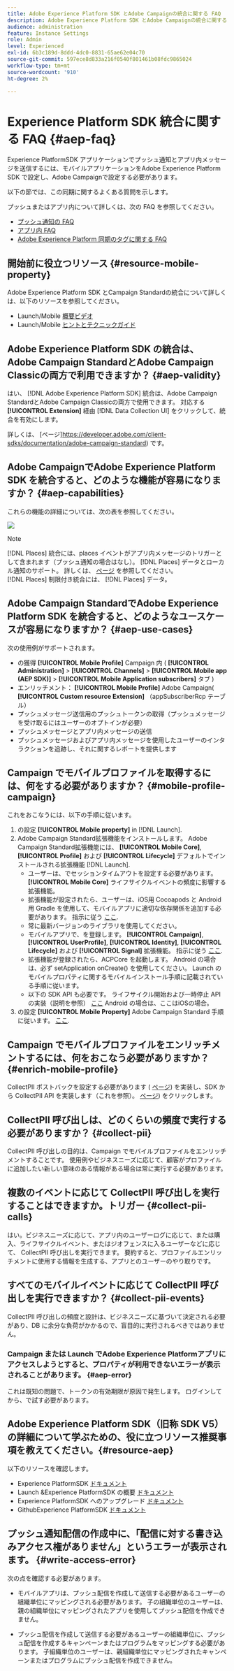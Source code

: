 ```yaml
---
title: Adobe Experience Platform SDK とAdobe Campaignの統合に関する FAQ
description: Adobe Experience Platform SDK とAdobe Campaignの統合に関する FAQ
audience: administration
feature: Instance Settings
role: Admin
level: Experienced
exl-id: 6b3c189d-8ddd-4dc0-8831-65ae62e04c70
source-git-commit: 597ece8d833a216f0540f801461b08fdc9865024
workflow-type: tm+mt
source-wordcount: '910'
ht-degree: 2%

---
```


# Experience Platform SDK 統合に関する FAQ {#aep-faq}

Experience PlatformSDK アプリケーションでプッシュ通知とアプリ内メッセージを送信するには、モバイルアプリケーションをAdobe Experience Platform SDK で設定し、Adobe Campaignで設定する必要があります。

以下の節では、この同期に関するよくある質問を示します。

プッシュまたはアプリ内について詳しくは、次の FAQ を参照してください。

* [プッシュ通知の FAQ](../../channels/using/about-push-notifications.md#push-faq)
* [アプリ内 FAQ](../../channels/using/in-app-faq.md)
* [Adobe Experience Platform 同期のタグに関する FAQ](../../administration/using/syncwithlaunch-faq.md)

## 開始前に役立つリソース {#resource-mobile-property}

Adobe Experience Platform SDK とCampaign Standardの統合について詳しくは、以下のリソースを参照してください。

* Launch/Mobile [概要ビデオ](https://www.adobe.com/experience-platform/launch.html#acpl-mobile-video)
* Launch/Mobile [ヒントとテクニックガイド](https://www.adobe.com/content/dam/dx/us/en/products/experience-platform/launch-tag-manager/pdfs/adobe-cloud-platform-launch-tips-and-tricks-sheet.pdf)

## Adobe Experience Platform SDK の統合は、Adobe Campaign StandardとAdobe Campaign Classicの両方で利用できますか？ {#aep-validity}

はい、 [!DNL Adobe Experience Platform SDK] 統合は、Adobe Campaign StandardとAdobe Campaign Classicの両方で使用できます。 対応する **[!UICONTROL Extension]** 経由 [!DNL Data Collection UI] をクリックして、統合を有効にします。

詳しくは、 [ページ]https://developer.adobe.com/client-sdks/documentation/adobe-campaign-standard) です。

## Adobe CampaignでAdobe Experience Platform SDK を統合すると、どのような機能が容易になりますか？ {#aep-capabilities}

これらの機能の詳細については、次の表を参照してください。

![](assets/faq.png)

>[!NOTE]
>
>[!DNL Places] 統合には、places イベントがアプリ内メッセージのトリガーとして含まれます（プッシュ通知の場合はなし）。 [!DNL Places] データとローカル通知のサポート。 詳しくは、 [ページ](../../channels/using/preparing-and-sending-an-in-app-message.md) を参照してください。 <br>[!DNL Places] 制限付き統合には、 [!DNL Places] データ。

## Adobe Campaign StandardでAdobe Experience Platform SDK を統合すると、どのようなユースケースが容易になりますか？ {#aep-use-cases}

次の使用例がサポートされます。

* の獲得 **[!UICONTROL Mobile Profile]** Campaign 内 ( **[!UICONTROL Administration]** > **[!UICONTROL Channels]** > **[!UICONTROL Mobile app (AEP SDK)]** > **[!UICONTROL Mobile Application subscribers]** タブ )
* エンリッチメント： **[!UICONTROL Mobile Profile]** Adobe Campaign( **[!UICONTROL Custom resource Extension]** （appSubscriberRcp テーブル）
* プッシュメッセージ送信用のプッシュトークンの取得（プッシュメッセージを受け取るにはユーザーのオプトインが必要）
* プッシュメッセージとアプリ内メッセージの送信
* プッシュメッセージおよびアプリ内メッセージを使用したユーザーのインタラクションを追跡し、それに関するレポートを提供します

## Campaign でモバイルプロファイルを取得するには、何をする必要がありますか？ {#mobile-profile-campaign}

これをおこなうには、以下の手順に従います。

1. の設定 **[!UICONTROL Mobile property]** in [!DNL Launch].
1. Adobe Campaign Standard拡張機能をインストールします。 Adobe Campaign Standard拡張機能には、 **[!UICONTROL Mobile Core]**, **[!UICONTROL Profile]** および **[!UICONTROL Lifecycle]** デフォルトでインストールされる拡張機能 [!DNL Launch].
   * ユーザーは、でセッションタイムアウトを設定する必要があります。 **[!UICONTROL Mobile Core]** ライフサイクルイベントの頻度に影響する拡張機能。
   * 拡張機能が設定されたら、ユーザーは、iOS用 Cocoapods と Android 用 Gradle を使用して、モバイルアプリに適切な依存関係を追加する必要があります。 指示に従う [ここ](https://developer.adobe.com/client-sdks/documentation/adobe-campaign-standard).
   * 常に最新バージョンのライブラリを使用してください。
   * モバイルアプリで、を登録します。 **[!UICONTROL Campaign]**, **[!UICONTROL UserProfile]**, **[!UICONTROL Identity]**, **[!UICONTROL Lifecycle]** および **[!UICONTROL Signal]** 拡張機能。 指示に従う [ここ](https://developer.adobe.com/client-sdks/documentation/adobe-campaign-standard/#register-the-campaign-standard-extension-with-mobile-core).
   * 拡張機能が登録されたら、ACPCore を起動します。 Android の場合は、必ず setApplication onCreate() を使用してください。 Launch のモバイルプロパティに関するモバイルインストール手順に記載されている手順に従います。
   * 以下の SDK API も必要です。 ライフサイクル開始および一時停止 API の実装（説明を参照） [ここ](https://developer.adobe.com/client-sdks/documentation/mobile-core/lifecycle/android) Android の場合は、ここはiOSの場合。
1. の設定 **[!UICONTROL Mobile Property]** Adobe Campaign Standard 手順に従います。 [ここ](../../administration/using/configuring-a-mobile-application.md#channel-specific-config).

## Campaign でモバイルプロファイルをエンリッチメントするには、何をおこなう必要がありますか？ {#enrich-mobile-profile}

CollectPII ポストバックを設定する必要があります ( [ページ](../../administration/using/configuring-rules-launch.md#pii-postback)) を実装し、SDK から CollectPII API を実装します（これを参照）。 [ページ](https://developer.adobe.com/client-sdks/documentation/mobile-core/api-reference)) をクリックします。

## CollectPII 呼び出しは、どのくらいの頻度で実行する必要がありますか？ {#collect-pii}

CollectPII 呼び出しの目的は、Campaign でモバイルプロファイルをエンリッチメントすることです。 使用例やビジネスニーズに応じて、顧客がプロファイルに追加したい新しい意味のある情報がある場合は常に実行する必要があります。

## 複数のイベントに応じて CollectPII 呼び出しを実行することはできますか。トリガー {#collect-pii-calls}

はい。ビジネスニーズに応じて、アプリ内のユーザーログに応じて、または購入、ライフサイクルイベント、またはジオフェンスに入るユーザーなどに応じて、 CollectPII 呼び出しを実行できます。 要約すると、プロファイルエンリッチメントに使用する情報を生成する、アプリとのユーザーのやり取りです。

## すべてのモバイルイベントに応じて CollectPII 呼び出しを実行できますか？ {#collect-pii-events}

CollectPII 呼び出しの頻度と設計は、ビジネスニーズに基づいて決定される必要があり、DB に余分な負荷がかかるので、盲目的に実行されるべきではありません。

### Campaign または Launch でAdobe Experience Platformアプリにアクセスしようとすると、プロパティが利用できないエラーが表示されることがあります。 {#aep-error}

これは既知の問題で、トークンの有効期限が原因で発生します。 ログインしてから、で試す必要があります。

## Adobe Experience Platform SDK（旧称 SDK V5）の詳細について学ぶための、役に立つリソース推奨事項を教えてください。{#resource-aep}

以下のリソースを確認します。

* Experience PlatformSDK [ドキュメント](https://developer.adobe.com/client-sdks/documentation/)
* Launch &amp;Experience PlatformSDK の概要 [ドキュメント](https://developer.adobe.com/client-sdks/documentation/getting-started/create-a-mobile-property/)
* Experience PlatformSDK へのアップグレード [ドキュメント](https://developer.adobe.com/client-sdks/documentation/upgrade-platform-sdks)
* GithubExperience PlatformSDK [ドキュメント](https://github.com/Adobe-Marketing-Cloud/acp-sdks/)

## プッシュ通知配信の作成中に、「配信に対する書き込みアクセス権がありません」というエラーが表示されます。 {#write-access-error}

次の点を確認する必要があります。

* モバイルアプリは、プッシュ配信を作成して送信する必要があるユーザーの組織単位にマッピングされる必要があります。 子の組織単位のユーザーは、親の組織単位にマッピングされたアプリを使用してプッシュ配信を作成できません。

* プッシュ配信を作成して送信する必要があるユーザーの組織単位に、プッシュ配信を作成するキャンペーンまたはプログラムをマッピングする必要があります。 子組織単位のユーザーは、親組織単位にマッピングされたキャンペーンまたはプログラムにプッシュ配信を作成できません。
